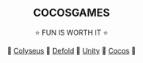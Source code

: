 <h2 align="center">
COCOSGAMES
</h2>
  
<div align="center">

⭐ FUN IS WORTH IT ⭐

💖 [Colyseus](https://discuss.colyseus.io/category/7/%E4%B8%AD%E6%96%87)
💖 [Defold](https://defold.com)
💖 [Unity](https://unity3d.com)
💖 [Cocos](https://www.cocos.com)
💖
</div>
